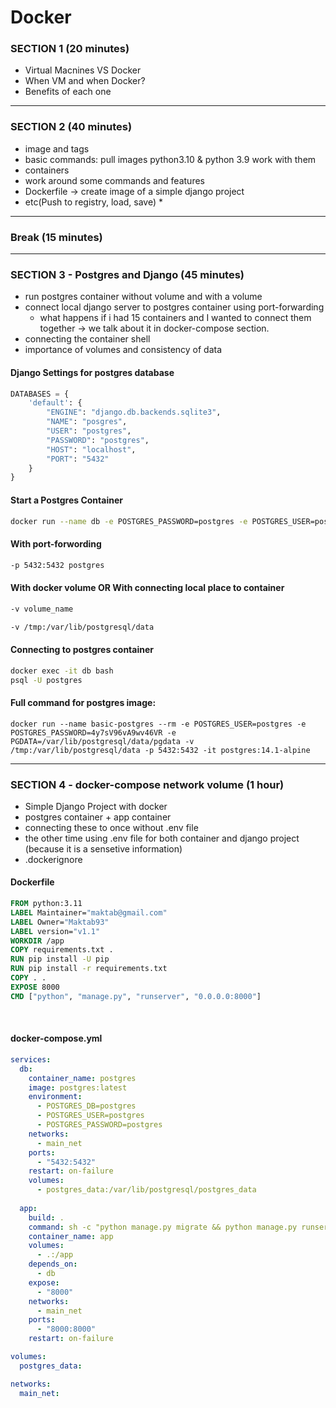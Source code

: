 # Docker

### SECTION 1 (20 minutes)
 - Virtual Macnines VS Docker
 - When VM and when Docker?
 - Benefits of each one

---------------------------------------------------

### SECTION 2 (40 minutes)
 - image and tags
 - basic commands: pull images python3.10 & python 3.9 work with them
 - containers
 - work around some commands and features
 - Dockerfile -> create image of a simple django project
 - etc(Push to registry, load, save) *

---------------------------------------------------

### Break (15 minutes)

---------------------------------------------------

### SECTION 3 - Postgres and Django (45 minutes)
 - run postgres container without volume and with a volume
 - connect local django server to postgres container using port-forwarding
   - what happens if i had 15 containers and I wanted to connect them together -> we talk about it in docker-compose section.
 - connecting the container shell
 - importance of volumes and consistency of data



#### Django Settings for postgres database
```python
DATABASES = {
    'default': {
        "ENGINE": "django.db.backends.sqlite3",
        "NAME": "posgres",
        "USER": "postgres",
        "PASSWORD": "postgres",
        "HOST": "localhost",
        "PORT": "5432"
    }
}
```

#### Start a Postgres Container
```bash
docker run --name db -e POSTGRES_PASSWORD=postgres -e POSTGRES_USER=postgres -d  postgres
```

#### With port-forwording
```bash
-p 5432:5432 postgres
```

#### With docker volume OR With connecting local place to container
```bash
-v volume_name

-v /tmp:/var/lib/postgresql/data
```


#### Connecting to postgres container
```bash
docker exec -it db bash
psql -U postgres
```

#### Full command for postgres image:
```
docker run --name basic-postgres --rm -e POSTGRES_USER=postgres -e POSTGRES_PASSWORD=4y7sV96vA9wv46VR -e PGDATA=/var/lib/postgresql/data/pgdata -v /tmp:/var/lib/postgresql/data -p 5432:5432 -it postgres:14.1-alpine
```

---------------------------------------------------

### SECTION 4 - docker-compose network volume (1 hour)
 - Simple Django Project with docker
 - postgres container + app container
 - connecting these to once without .env file
 - the other time using .env file for both container and django project (because it is a sensetive information)
 - .dockerignore



#### Dockerfile
```Dockerfile
FROM python:3.11
LABEL Maintainer="maktab@gmail.com"
LABEL Owner="Maktab93"
LABEL version="v1.1"
WORKDIR /app
COPY requirements.txt .
RUN pip install -U pip
RUN pip install -r requirements.txt
COPY . .
EXPOSE 8000
CMD ["python", "manage.py", "runserver", "0.0.0.0:8000"]
```
<br>

#### docker-compose.yml
```yml
services:
  db:
    container_name: postgres
    image: postgres:latest
    environment:
      - POSTGRES_DB=postgres
      - POSTGRES_USER=postgres
      - POSTGRES_PASSWORD=postgres
    networks:
      - main_net
    ports:
      - "5432:5432"
    restart: on-failure
    volumes:
      - postgres_data:/var/lib/postgresql/postgres_data
    
  app:
    build: .
    command: sh -c "python manage.py migrate && python manage.py runserver 0.0.0.0:8000"
    container_name: app
    volumes: 
      - .:/app
    depends_on:
      - db
    expose:
      - "8000"
    networks:
      - main_net
    ports:
      - "8000:8000"
    restart: on-failure

volumes:
  postgres_data:

networks:
  main_net:

```


